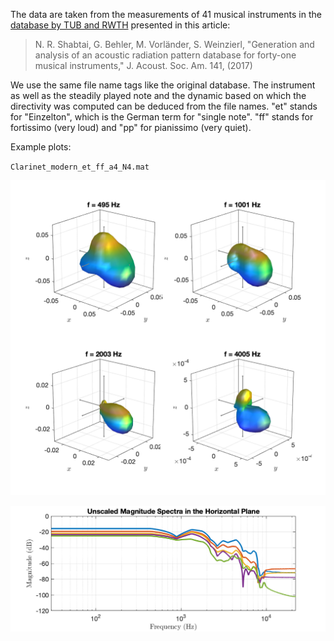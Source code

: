 The data are taken from the measurements of 41 musical instruments in the [database by TUB and RWTH](http://dx.doi.org/10.14279/depositonce-5861.2) presented in this article:

> N. R. Shabtai, G. Behler, M. Vorländer, S. Weinzierl, "Generation and analysis of an acoustic radiation pattern database for forty-one musical instruments," J. Acoust. Soc. Am. 141, (2017)

We use the same file name tags like the original database. The instrument as well as the steadily played note and the dynamic based on which the directivity was computed can be deduced from the file names. "et" stands for "Einzelton", which is the German term for "single note". "ff" stands for fortissimo (very loud) and "pp" for pianissimo (very quiet).

Example plots:

`Clarinet_modern_et_ff_a4_N4.mat`

![Clarinet_modern_et_ff_a4_N4](Clarinet_modern_et_ff_a4_N4.png "Clarinet_modern_et_ff_a4_N4")

![Clarinet_modern_et_ff_a4_N4_spec](Clarinet_modern_et_ff_a4_N4_spec.png "Clarinet_modern_et_ff_a4_N4_spec")

